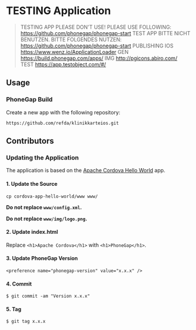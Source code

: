 # TESTING Application

> TESTING APP PLEASE DON'T USE! PLEASE USE FOLLOWING: https://github.com/phonegap/phonegap-start
> TEST APP BITTE NICHT BENUTZEN. BITTE FOLGENDES NUTZEN: https://github.com/phonegap/phonegap-start
> PUBLISHING IOS https://www.wenz.io/ApplicationLoader
> GEN https://build.phonegap.com/apps/
> IMG http://pgicons.abiro.com/
> TEST https://app.testobject.com/#/

## Usage

### PhoneGap Build

Create a new app with the following repository:

    https://github.com/refda/klinikkarteios.git

## Contributors

### Updating the Application

The application is based on the [Apache Cordova Hello World][cordova-app] app.

#### 1. Update the Source

    cp cordova-app-hello-world/www www/

__Do not replace `www/config.xml`.__

__Do not replace `www/img/logo.png`.__

#### 2. Update index.html

Replace `<h1>Apache Cordova</h1>` with `<h1>PhoneGap</h1>`.

#### 3. Update PhoneGap Version

    <preference name="phonegap-version" value="x.x.x" />

#### 4. Commit

    $ git commit -am "Version x.x.x"

#### 5. Tag

    $ git tag x.x.x

[phonegap-cli-url]: http://github.com/phonegap/phonegap-cli
[cordova-app]: http://github.com/apache/cordova-app-hello-world
[bithound-img]: https://www.bithound.io/github/phonegap/phonegap-start/badges/score.svg
[bithound-url]: https://www.bithound.io/github/phonegap/phonegap-start

